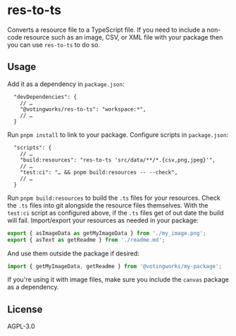 # res-to-ts

Converts a resource file to a TypeScript file. If you need to include a non-code resource such as an image, CSV, or XML file with your package then you can use `res-to-ts` to do so.

## Usage

Add it as a dependency in `package.json`:

```json5
  "devDependencies": {
    // …
    "@votingworks/res-to-ts": "workspace:*",
    // …
  }
```

Run `pnpm install` to link to your package. Configure scripts in `package.json`:

```json5
  "scripts": {
    // …
    "build:resources": "res-to-ts 'src/data/**/*.{csv,png,jpeg}'",
    // …
    "test:ci": "… && pnpm build:resources -- --check",
    // …
  }
```

Run `pnpm build:resources` to build the `.ts` files for your resources. Check the `.ts` files into git alongside the resource files themselves. With the `test:ci` script as configured above, if the `.ts` files get of out date the build will fail. Import/export your resources as needed in your package:

```ts
export { asImageData as getMyImageData } from './my_image.png';
export { asText as getReadme } from './readme.md';
```

And use them outside the package if desired:

```ts
import { getMyImageData, getReadme } from '@votingworks/my-package';
```

If you're using it with image files, make sure you include the `canvas` package as a dependency.

## License

AGPL-3.0
